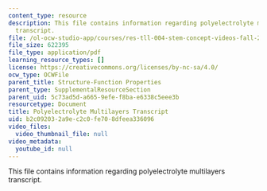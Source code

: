 ```yaml
---
content_type: resource
description: This file contains information regarding polyelectrolyte multilayers
  transcript.
file: /ol-ocw-studio-app/courses/res-tll-004-stem-concept-videos-fall-2013/b2c092032a9ec2c0fe708dfeea336096_MITRES_TLL-004F13_PolyMul.pdf
file_size: 622395
file_type: application/pdf
learning_resource_types: []
license: https://creativecommons.org/licenses/by-nc-sa/4.0/
ocw_type: OCWFile
parent_title: Structure-Function Properties
parent_type: SupplementalResourceSection
parent_uid: 5c73ad5d-a665-9efe-f8ba-e6338c5eee3b
resourcetype: Document
title: Polyelectrolyte Multilayers Transcript
uid: b2c09203-2a9e-c2c0-fe70-8dfeea336096
video_files:
  video_thumbnail_file: null
video_metadata:
  youtube_id: null
---
```

This file contains information regarding polyelectrolyte multilayers transcript.